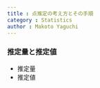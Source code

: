```yaml
---
title : 点推定の考え方とその手順
category : Statistics
author : Makoto Yaguchi
---
```


### 推定量と推定値

- 推定量
- 推定値